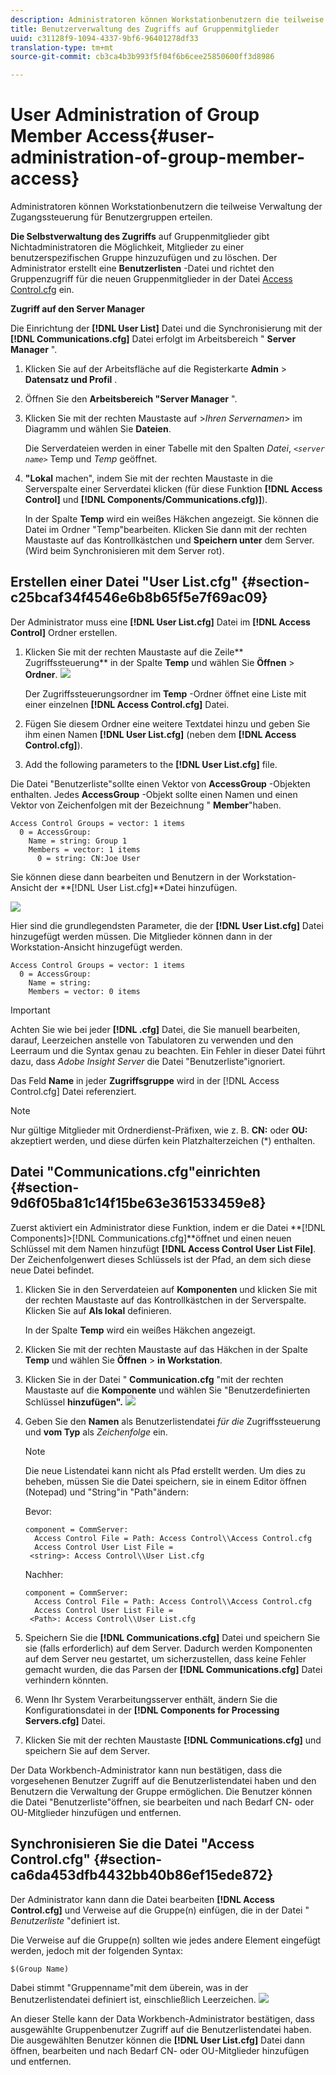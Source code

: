 ```yaml
---
description: Administratoren können Workstationbenutzern die teilweise Verwaltung der Zugangssteuerung für Benutzergruppen erteilen.
title: Benutzerverwaltung des Zugriffs auf Gruppenmitglieder
uuid: c31128f9-1094-4337-9bf6-96401278df33
translation-type: tm+mt
source-git-commit: cb3ca4b3b993f5f04f6b6cee25850600ff3d8986

---
```



# User Administration of Group Member Access{#user-administration-of-group-member-access}

Administratoren können Workstationbenutzern die teilweise Verwaltung der Zugangssteuerung für Benutzergruppen erteilen.

**Die Selbstverwaltung des Zugriffs** auf Gruppenmitglieder gibt Nichtadministratoren die Möglichkeit, Mitglieder zu einer benutzerspezifischen Gruppe hinzuzufügen und zu löschen. Der Administrator erstellt eine **Benutzerlisten** -Datei und richtet den Gruppenzugriff für die neuen Gruppenmitglieder in der Datei [Access Control.cfg](https://docs.adobe.com/content/help/en/data-workbench/using/server-admin-install/admin-dwb-server/access-control/c-config-acs-ctrl.html) ein.

**Zugriff auf den Server Manager**

Die Einrichtung der **[!DNL User List]** Datei und die Synchronisierung mit der **[!DNL Communications.cfg]** Datei erfolgt im Arbeitsbereich &quot; **Server Manager** &quot;.

1. Klicken Sie auf der Arbeitsfläche auf die Registerkarte **Admin** > **Datensatz und Profil** .

1. Öffnen Sie den **Arbeitsbereich &quot;Server Manager** &quot;.
1. Klicken Sie mit der rechten Maustaste auf >*Ihren Servernamen*> im Diagramm und wählen Sie **Dateien**.

   Die Serverdateien werden in einer Tabelle mit den Spalten *Datei*, *`<server name>`* Temp und *Temp* geöffnet.

1. **&quot;Lokal** machen&quot;, indem Sie mit der rechten Maustaste in die Serverspalte einer Serverdatei klicken (für diese Funktion **[!DNL Access Control]** und **[!DNL Components/Communications.cfg)]**).

   In der Spalte **Temp** wird ein weißes Häkchen angezeigt. Sie können die Datei im Ordner &quot;Temp&quot;bearbeiten. Klicken Sie dann mit der rechten Maustaste auf das Kontrollkästchen und **Speichern unter** dem Server. (Wird beim Synchronisieren mit dem Server rot).

## Erstellen einer Datei &quot;User List.cfg&quot; {#section-c25bcaf34f4546e6b8b65f5e7f69ac09}

Der Administrator muss eine **[!DNL User List.cfg]** Datei im **[!DNL Access Control]** Ordner erstellen.

1. Klicken Sie mit der rechten Maustaste auf die Zeile** Zugriffssteuerung** in der Spalte **Temp** und wählen Sie **Öffnen** > **Ordner**. ![](assets/6_4_workstation_groups_3.png)

   Der Zugriffssteuerungsordner im **Temp** -Ordner öffnet eine Liste mit einer einzelnen **[!DNL Access Control.cfg]** Datei.

1. Fügen Sie diesem Ordner eine weitere Textdatei hinzu und geben Sie ihm einen Namen **[!DNL User List.cfg]** (neben dem **[!DNL Access Control.cfg]**).

1. Add the following parameters to the **[!DNL User List.cfg]** file.

Die Datei &quot;Benutzerliste&quot;sollte einen Vektor von **AccessGroup** -Objekten enthalten. Jedes **AccessGroup** -Objekt sollte einen Namen und einen Vektor von Zeichenfolgen mit der Bezeichnung &quot; **Member**&quot;haben.

```
Access Control Groups = vector: 1 items 
  0 = AccessGroup:  
    Name = string: Group 1 
    Members = vector: 1 items 
      0 = string: CN:Joe User
```

Sie können diese dann bearbeiten und Benutzern in der Workstation-Ansicht der **[!DNL User List.cfg]**Datei hinzufügen.

![](assets/6_4_workstation_groups_4.png)

Hier sind die grundlegendsten Parameter, die der **[!DNL User List.cfg]** Datei hinzugefügt werden müssen. Die Mitglieder können dann in der Workstation-Ansicht hinzugefügt werden.

```
Access Control Groups = vector: 1 items 
  0 = AccessGroup:  
    Name = string:  
    Members = vector: 0 items
```

>[!IMPORTANT]
>
>Achten Sie wie bei jeder **[!DNL .cfg]** Datei, die Sie manuell bearbeiten, darauf, Leerzeichen anstelle von Tabulatoren zu verwenden und den Leerraum und die Syntax genau zu beachten. Ein Fehler in dieser Datei führt dazu, dass *Adobe Insight Server* die Datei &quot;Benutzerliste&quot;ignoriert.

Das Feld **Name** in jeder **Zugriffsgruppe** wird in der [!DNL Access Control.cfg] Datei referenziert.

>[!NOTE]
>
>Nur gültige Mitglieder mit Ordnerdienst-Präfixen, wie z. B. **CN:** oder **OU:** akzeptiert werden, und diese dürfen kein Platzhalterzeichen (*) enthalten.

## Datei &quot;Communications.cfg&quot;einrichten {#section-9d6f05ba81c14f15be63e361533459e8}

Zuerst aktiviert ein Administrator diese Funktion, indem er die Datei **[!DNL Components]>[!DNL Communications.cfg]**öffnet und einen neuen Schlüssel mit dem Namen hinzufügt **[!DNL Access Control User List File]**. Der Zeichenfolgenwert dieses Schlüssels ist der Pfad, an dem sich diese neue Datei befindet.

1. Klicken Sie in den Serverdateien auf **Komponenten** und klicken Sie mit der rechten Maustaste auf das Kontrollkästchen in der Serverspalte. Klicken Sie auf **Als lokal** definieren.

   In der Spalte **Temp** wird ein weißes Häkchen angezeigt.

1. Klicken Sie mit der rechten Maustaste auf das Häkchen in der Spalte **Temp** und wählen Sie **Öffnen** > **in Workstation**.

1. Klicken Sie in der Datei &quot; **Communication.cfg** &quot;mit der rechten Maustaste auf die **Komponente** und wählen Sie &quot;Benutzerdefinierten Schlüssel **hinzufügen&quot;.** ![](assets/6_4_workstation_groups.png)

1. Geben Sie den **Namen** als Benutzerlistendatei *für die* Zugriffssteuerung und **vom Typ** als *Zeichenfolge* ein.

   >[!NOTE]
   Die neue Listendatei kann nicht als Pfad erstellt werden. Um dies zu beheben, müssen Sie die Datei speichern, sie in einem Editor öffnen (Notepad) und &quot;String&quot;in &quot;Path&quot;ändern:

   Bevor:

   ```
   component = CommServer:  
     Access Control File = Path: Access Control\\Access Control.cfg 
     Access Control User List File =  
    <string>: Access Control\\User List.cfg
   ```

   Nachher:

   ```
   component = CommServer:  
     Access Control File = Path: Access Control\\Access Control.cfg 
     Access Control User List File =  
    <Path>: Access Control\\User List.cfg
   ```

1. Speichern Sie die **[!DNL Communications.cfg]** Datei und speichern Sie sie (falls erforderlich) auf dem Server. Dadurch werden Komponenten auf dem Server neu gestartet, um sicherzustellen, dass keine Fehler gemacht wurden, die das Parsen der **[!DNL Communications.cfg]** Datei verhindern könnten.
1. Wenn Ihr System Verarbeitungsserver enthält, ändern Sie die Konfigurationsdatei in der **[!DNL Components for Processing Servers.cfg]** Datei.
1. Klicken Sie mit der rechten Maustaste **[!DNL Communications.cfg]** und speichern Sie auf dem Server.

Der Data Workbench-Administrator kann nun bestätigen, dass die vorgesehenen Benutzer Zugriff auf die Benutzerlistendatei haben und den Benutzern die Verwaltung der Gruppe ermöglichen. Die Benutzer können die Datei &quot;Benutzerliste&quot;öffnen, sie bearbeiten und nach Bedarf CN- oder OU-Mitglieder hinzufügen und entfernen.

## Synchronisieren Sie die Datei &quot;Access Control.cfg&quot; {#section-ca6da453dfb4432bb40b86ef15ede872}

Der Administrator kann dann die Datei bearbeiten **[!DNL Access Control.cfg]** und Verweise auf die Gruppe(n) einfügen, die in der Datei &quot; *Benutzerliste* &quot;definiert ist.

Die Verweise auf die Gruppe(n) sollten wie jedes andere Element eingefügt werden, jedoch mit der folgenden Syntax:

```
$(Group Name)
```

Dabei stimmt &quot;Gruppenname&quot;mit dem überein, was in der Benutzerlistendatei definiert ist, einschließlich Leerzeichen. ![](assets/6_4_workstation_groups_2.png)

An dieser Stelle kann der Data Workbench-Administrator bestätigen, dass ausgewählte Gruppenbenutzer Zugriff auf die Benutzerlistendatei haben. Die ausgewählten Benutzer können die **[!DNL User List.cfg]** Datei dann öffnen, bearbeiten und nach Bedarf CN- oder OU-Mitglieder hinzufügen und entfernen.
